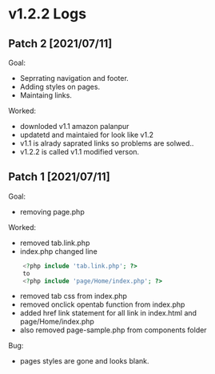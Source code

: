 # v1.2.2 Logs

## Patch 2 [2021/07/11]

Goal:

* Seprrating navigation and footer.
* Adding styles on pages.
* Maintaing links.

Worked:

* downloded v1.1 amazon palanpur
* updatetd and maintaied for look like v1.2
* v1.1 is alrady saprated links so problems are solwed..
* v1.2.2 is called v1.1 modified verson.

## Patch 1 [2021/07/11]

Goal:

* removing page.php

Worked:

* removed tab.link.php
* index.php changed line

```php
    <?php include 'tab.link.php'; ?>
    to
    <?php include 'page/Home/index.php'; ?>
```

* removed tab css from index.php
* removed onclick opentab function from index.php
* added href link statement for all link in index.html and page/Home/index.php
* also removed page-sample.php from components folder

Bug:

* pages styles are gone and looks blank.

